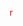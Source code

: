 <span style="color: red;">r</style>

<!---
Vladimirb87/Vladimirb87 is a ✨ special ✨ repository because its `README.md` (this file) appears on your GitHub profile.
You can click the Preview link to take a look at your changes.
--->

